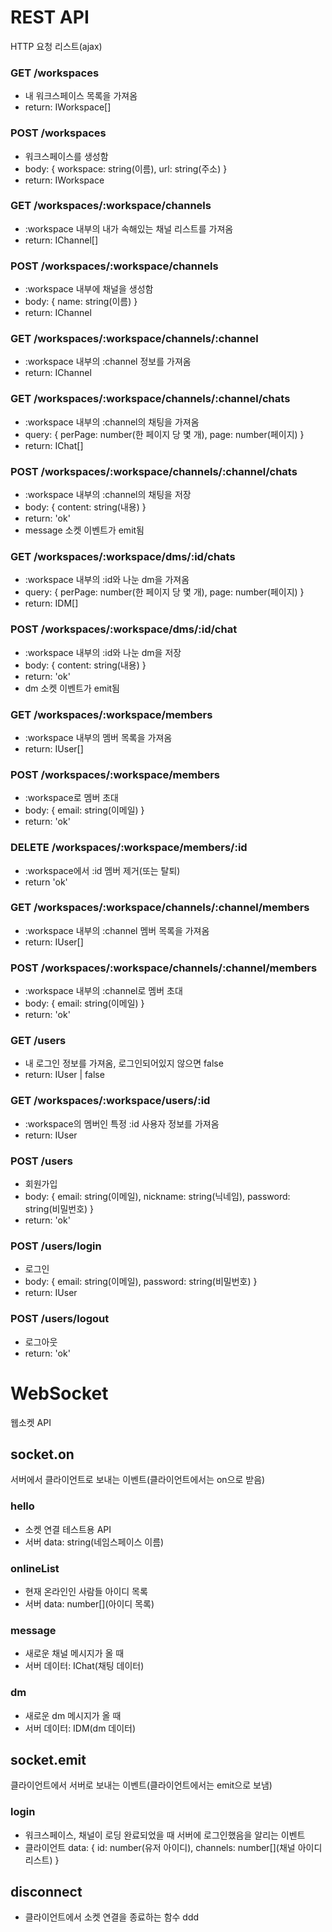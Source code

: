 # REST API
HTTP 요청 리스트(ajax)
### GET /workspaces
- 내 워크스페이스 목록을 가져옴
- return: IWorkspace[]
### POST /workspaces
- 워크스페이스를 생성함
- body: { workspace: string(이름), url: string(주소) }
- return: IWorkspace
### GET /workspaces/:workspace/channels
- :workspace 내부의 내가 속해있는 채널 리스트를 가져옴
- return: IChannel[]
### POST /workspaces/:workspace/channels
- :workspace 내부에 채널을 생성함
- body: { name: string(이름) }
- return: IChannel
### GET /workspaces/:workspace/channels/:channel
- :workspace 내부의 :channel 정보를 가져옴
- return: IChannel
### GET /workspaces/:workspace/channels/:channel/chats
- :workspace 내부의 :channel의 채팅을 가져옴
- query: { perPage: number(한 페이지 당 몇 개), page: number(페이지) }
- return: IChat[]
### POST /workspaces/:workspace/channels/:channel/chats
- :workspace 내부의 :channel의 채팅을 저장
- body: { content: string(내용) }
- return: 'ok'
- message 소켓 이벤트가 emit됨
### GET /workspaces/:workspace/dms/:id/chats
- :workspace 내부의 :id와 나눈 dm을 가져옴
- query: { perPage: number(한 페이지 당 몇 개), page: number(페이지) }
- return: IDM[]
### POST /workspaces/:workspace/dms/:id/chat
- :workspace 내부의 :id와 나눈 dm을 저장
- body: { content: string(내용) }
- return: 'ok'
- dm 소켓 이벤트가 emit됨
### GET /workspaces/:workspace/members
- :workspace 내부의 멤버 목록을 가져옴
- return: IUser[]
### POST /workspaces/:workspace/members
- :workspace로 멤버 초대
- body: { email: string(이메일) }
- return: 'ok'
### DELETE /workspaces/:workspace/members/:id
- :workspace에서 :id 멤버 제거(또는 탈퇴)
- return 'ok'
### GET /workspaces/:workspace/channels/:channel/members
- :workspace 내부의 :channel 멤버 목록을 가져옴
- return: IUser[]
### POST /workspaces/:workspace/channels/:channel/members
- :workspace 내부의 :channel로 멤버 초대
- body: { email: string(이메일) }
- return: 'ok'
### GET /users
- 내 로그인 정보를 가져옴, 로그인되어있지 않으면 false
- return: IUser | false
### GET /workspaces/:workspace/users/:id
- :workspace의 멤버인 특정 :id 사용자 정보를 가져옴
- return: IUser
### POST /users
- 회원가입
- body: { email: string(이메일), nickname: string(닉네임), password: string(비밀번호) }
- return: 'ok'
### POST /users/login
- 로그인
- body: { email: string(이메일), password: string(비밀번호) }
- return: IUser
### POST /users/logout
- 로그아웃
- return: 'ok'

# WebSocket
웹소켓 API
## socket.on
서버에서 클라이언트로 보내는 이벤트(클라이언트에서는 on으로 받음)
### hello
- 소켓 연결 테스트용 API
- 서버 data: string(네임스페이스 이름)
### onlineList
- 현재 온라인인 사람들 아이디 목록
- 서버 data: number[](아이디 목록)
### message
- 새로운 채널 메시지가 올 때
- 서버 데이터: IChat(채팅 데이터)
### dm
- 새로운 dm 메시지가 올 때
- 서버 데이터: IDM(dm 데이터)

## socket.emit
클라이언트에서 서버로 보내는 이벤트(클라이언트에서는 emit으로 보냄)
### login
- 워크스페이스, 채널이 로딩 완료되었을 때 서버에 로그인했음을 알리는 이벤트
- 클라이언트 data: { id: number(유저 아이디), channels: number[](채널 아이디 리스트) }

## disconnect
- 클라이언트에서 소켓 연결을 종료하는 함수
ddd